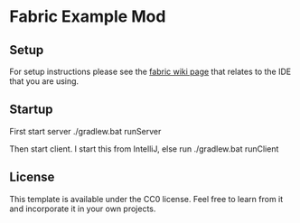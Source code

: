 # Fabric Example Mod

## Setup

For setup instructions please see the [fabric wiki page](https://fabricmc.net/wiki/tutorial:setup) that relates to the IDE that you are using.

## Startup
First start server
./gradlew.bat runServer

Then start client.
I start this from IntelliJ, else run ./gradlew.bat runClient


## License

This template is available under the CC0 license. Feel free to learn from it and incorporate it in your own projects.

